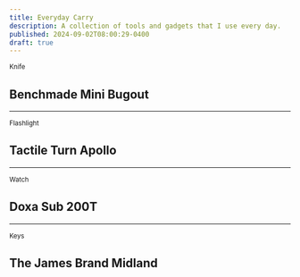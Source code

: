 ```yaml
---
title: Everyday Carry
description: A collection of tools and gadgets that I use every day.
published: 2024-09-02T08:00:29-0400
draft: true
---
```


<small>Knife</small>

## Benchmade Mini Bugout

---

<small>Flashlight</small>

## Tactile Turn Apollo

---

<small>Watch</small>

## Doxa Sub 200T

---

<small>Keys</small>

## The James Brand Midland
